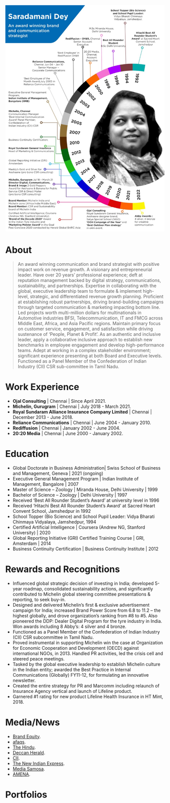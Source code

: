 <img src="Sarada-Dey.jfif"/>

# About
> An award winning communication and brand strategist with positive impact work on revenue growth. A visionary and entrepreneurial leader. Have over 20 years’ professional experience; deft at reputation management backed by digital strategy, communications, sustainability, and partnerships. Expertise in collaborating with the global, executive leadership team to formulate & implement high-level, strategic, and differentiated revenue growth planning. Proficient at establishing robust partnerships, driving brand-building campaigns through targeted communication & marketing impacting bottom line. Led projects worth multi-million dollars for multinationals in Automotive industries BFSI, Telecommunication, IT and FMCG across Middle East, Africa, and Asia Pacific regions. Maintain primary focus on customer service, engagement, and satisfaction while driving sustenance of ‘People, Planet & Profit’. As an authentic and inclusive leader, apply a collaborative inclusive approach to establish new benchmarks in employee engagement and develop high-performance teams. Adept at working in a complex stakeholder environment; significant experience presenting at both Board and Executive levels. Functioned as a Panel Member of the Confederation of Indian Industry (CII) CSR sub-committee in Tamil Nadu.

# Work Experience

- **Ojal Consulting** | Chennai | Since April 2021.
- **Michelin, Gurugram** | Chennai | July 2018 - March 2021.
- **Royal Sundaram Alliance Insurance Company Limited** | Chennai | December 2013 - June 2018.
- **Reliance Communications** | Chennai | June 2004 - January 2010.
- **Rediffusion** | Chennai | January 2002 - June 2004.
- **20:20 Media** | Chennai | June 2000 - January 2002.


# Education

- Global Doctorate in Business Administration| Swiss School of Business and Management, Geneva | 2021 (ongoing)
- Executive General Management Program | Indian Institute of Management, Bangalore | 2007
- Master of Science – Zoology | Miranda House, Delhi University | 1999
- Bachelor of Science – Zoology | Delhi University | 1997
- Received ‘Best All Rounder Student’s Award’ at university level in 1996
- Received ‘Hitachi Best All Rounder Student’s Award’ at Sacred Heart Convent School, Jamshedpur in 1992
- School Topper (Bio Science) and School Pupil Leader: Vidya Bharati Chinmaya Vidyalaya, Jamshedpur, 1994
- Certified Artificial Intelligence | Coursera (Andrew NG, Stanford University) | 2020
- Global Reporting Initiative (GRI) Certified Training Course | GRI, Amsterdam | 2014
- Business Continuity Certification | Business Continuity Institute | 2012

# Rewards and Recognitions

- Influenced global strategic decision of investing in India; developed 5-year roadmap,
consolidated sustainability actions, and significantly contributed to Michelin global
steering committee presentations & reporting, to seek buy-in.
- Designed and delivered Michelin’s first & exclusive advertisement campaign for India;
increased Brand Power Score from 6.8 to 11.2 – the highest globally, and drove
organization’s ranking from #8 to #5. Also pioneered the DDP: Dealer Digital Program for
the tyre industry in India. Won awards including 8 Abby’s: 4 silver and 4 bronze.
- Functioned as a Panel Member of the Confederation of Indian Industry (CII) CSR subcommittee in Tamil Nadu.
- Proved instrumental in supporting Michelin win the case at Organization for Economic
Cooperation and Development (OECD) against international NGOs, in 2013. Handled
PR activities, led the crisis cell and steered peace meetings.
- Tasked by the global executive leadership to establish Michelin culture in the Indian
entity; awarded the Best Practice in Internal Communications (Globally) FY11-12, for
formulating an innovative newsletter.
- Created the entire strategy for PR and Marcomm including relaunch of Insurance Agency
vertical and launch of Lifeline product.
- Garnered #1 rating for new product Lifeline Health Insurance in HT Mint, 2018. 

# Media/News

 - [Brand Equity](https://brandequity.economictimes.indiatimes.com/amp/news/advertising/the-michelin-man-is-back-on-the-indian-ooh-landscape/73164944).
 - [afaqs](https://www.afaqs.com/amp/story/news%2Fadvertising%2Fmichelin-man-reappears-on-indian-ooh-landscape).
 - [The Hindu](https://www.thehindu.com/features/metroplus/society/social-returns-chennai-summer-life-skills-workshop/article7061500.ece/amp/).
 - [Deccan Herald](https://www.deccanherald.com/content/443395/how-approach-csr-initiative.html). 
 - [CII](https://www.mycii.in/image/eventimages/eventmainimages/E000020724_Concept%20note%20and%20agenda-%2011th%20June%202014.pdf).
 - [The New Indian Express](https://www.newindianexpress.com/cities/chennai/2009/feb/23/focussing-on-the-role-of-pr-27972.amp).
 - [Media Samosa](https://mediasamosa.com/2020/01/10/ignite-mudra-relaunches-michelin-man-on-indian-ooh-landscape/).
 - [AMENA](https://www.amenaauto.org/2019/11/amena-and-arabian-gazelles-dazzle-at-the-2019-dubai-international-motor-show/).


# Portfolios
